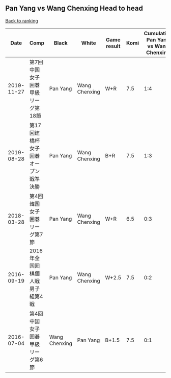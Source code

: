 ## Pan Yang vs Wang Chenxing Head to head

[Back to ranking](../../index.md)




| **Date** | **Comp** | **Black** | **White** | **Game result** | **Komi** | **Cumulative Pan Yang vs Wang Chenxing** | **Pan Yang streak** | **Wang Chenxing streak** | 
| --- | --- | --- | --- | --- | --- | --- | --- | --- |
| 2019-11-27 | 第7回中国女子囲碁甲級リーグ第18節 | Pan Yang | Wang Chenxing | W+R | 7.5 | 1:4 | 0 | 1 | 
| 2019-08-28 | 第17回建橋杯女子囲碁オープン戦準決勝 | Pan Yang | Wang Chenxing | B+R | 7.5 | 1:3 | 1 | 0 | 
| 2018-03-28 | 第4回韓国女子囲碁リーグ第7節 | Pan Yang | Wang Chenxing | W+R | 6.5 | 0:3 | 0 | 3 | 
| 2016-09-19 | 2016年全国囲棋個人戦男子組第4戦 | Pan Yang | Wang Chenxing | W+2.5 | 7.5 | 0:2 | 0 | 2 | 
| 2016-07-04 | 第4回中国女子囲碁甲級リーグ第6節 | Wang Chenxing | Pan Yang | B+1.5 | 7.5 | 0:1 | 0 | 1 |




